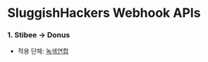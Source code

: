 # SluggishHackers Webhook APIs

### 1. Stibee -> Donus

- 적용 단체: [녹색연합](https://www.greenkorea.org/)
